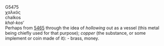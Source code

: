 <body>
  <p>G5475<br>  χαλκός  <br> chalkos  <br><i>khal-kos‘ </i><br>Perhaps from <a href="g5465.htm">5465</a> through the idea of <i>hollowing</i> out as a vessel (this metal being chiefly used for that purpose); <i>copper</i> (the substance, or some implement or coin made of it): - brass, money.<br></p>
 </body>
